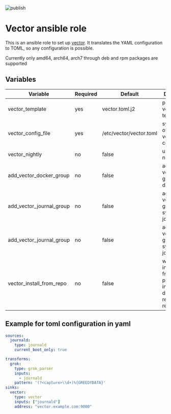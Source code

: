 ![publish](https://github.com/dzervas/ansible-vector/workflows/publish/badge.svg)

# Vector ansible role

This is an ansible role to set up [vector](https://vector.dev).
It translates the YAML configuration to TOML, so any configuration is possible.

Currently only amd64, arch64, arch7 through deb and rpm packages are supported

## Variables

| Variable                                   | Required | Default                | Description
|--------------------------------------------|----------|------------------------|------------
| vector_template | yes | vector.toml.j2 | path of your vector.toml template
| vector_config_file | yes | /etc/vector/vector.toml | system path of your vector.toml configuration
| vector_nightly | no | false | use vector nightly build
| add_vector_docker_group | no | false | add user vector to group docker
| add_vector_journal_group | no | false | add user vector to group systemd-journal
| add_vector_journal_group | no | false | add user vector to group systemd-journal
| vector_install_from_repo | no | false | whether to install vector from packages or install from deb or redhat based repositories

## Example for toml configuration in yaml
```yaml
sources:
  journald:
    type: journald
    current_boot_only: true

transforms:
  grok:
    type: grok_parser
    inputs:
      - journald
    pattern: '(?<capture>\\d+)%{GREEDYDATA}'
sinks:
  vector:
    type: vector
    inputs: ["journald"]
    address: "vector.example.com:9000"
```
